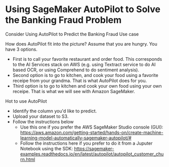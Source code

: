 
# Using SageMaker AutoPilot to Solve the Banking Fraud Problem
Consider Using AutoPilot to Predict the Banking Fraud Use case



How does AutoPilot fit into the picture? Assume that you are hungry. You have 3 options. 
- First is to call your favorite restaurant and order food. This corresponds to the AI Services stack on AWS (e.g. using Textract service to do AI based OCR, or using Comprehend to do sentiment analysis).
- Second option is to go to kitchen, and cook your food using a favorite receipe from your grandma. That is what AutoPilot does for you.
- Third option is to go to kitchen and cook your own food using your own receipe. That is what we will see with Amazon SageMaker. 


Hot to use AutoPilot

- Identify the column you'd like to predict.
- Upload your dataset to S3. 
- Follow the instructions below
  -   Use this one if you prefer the AWS SageMaker Studio console (GUI): https://aws.amazon.com/getting-started/hands-on/create-machine-learning-model-automatically-sagemaker-autopilot/# 
  -   Follow the instructions here if you prefer to do it from a Juputer Notebook using the SDK: https://sagemaker-examples.readthedocs.io/en/latest/autopilot/autopilot_customer_churn.html

